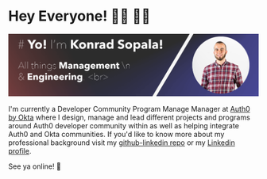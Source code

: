 # Hey Everyone! 🤜🏼 🤛🏻

![](https://github.com/konradsopala/konradsopala/blob/master/GitHubBanner.png)

I'm currently a Developer Community Program Manage Manager at [Auth0 by Okta](https://auth0.com/) where I design, manage and lead different projects and programs around Auth0 developer community within as well as helping integrate Auth0 and Okta communities. If you'd like to know more about my professional background visit my [github-linkedin repo](https://github.com/konradsopala/github-linkedin) or my [Linkedin profile](https://www.linkedin.com/in/konradsopala/).

See ya online! 🐥

